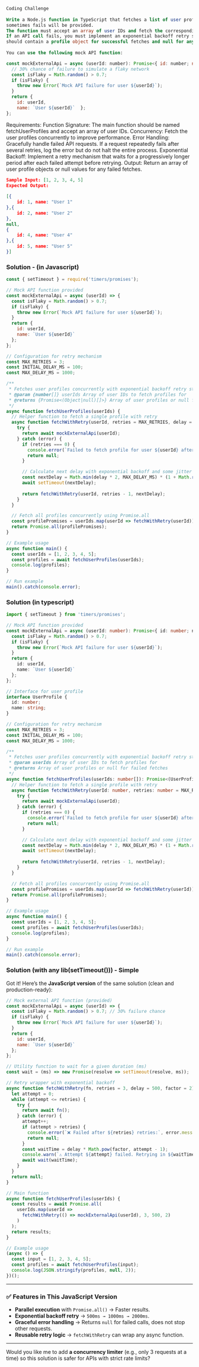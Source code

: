 ```sql
Coding Challenge
 
Write a Node.js function in TypeScript that fetches a list of user profiles. A mock API function that
sometimes fails will be provided.
The function must accept an array of user IDs and fetch the corresponding profiles using the mock API.
If an API call fails, you must implement an exponential backoff retry strategy. The final result
should contain a profile object for successful fetches and null for any that failed after all retries.
 
You can use the following mock API function:
```
```js
const mockExternalApi = async (userId: number): Promise<{ id: number; name: string }> => {
  // 30% chance of failure to simulate a flaky network
  const isFlaky = Math.random() > 0.7; 
  if (isFlaky) {
    throw new Error(`Mock API failure for user ${userId}`);
  }
  return {
    id: userId,
    name: `User ${userId}`  };
};
```
Requirements:
Function Signature: The main function should be named fetchUserProfiles and accept an array of user IDs.
Concurrency: Fetch the user profiles concurrently to improve performance.
Error Handling: Gracefully handle failed API requests. If a request repeatedly fails after several 
retries, log the error but do not halt the entire process.
Exponential Backoff: Implement a retry mechanism that waits for a progressively longer period after 
each failed attempt before retrying.
Output: Return an array of user profile objects or null values for any failed fetches.
```json
Sample Input: [1, 2, 3, 4, 5]
Expected Output:
 
[{
    id: 1, name: "User 1"
},{
    id: 2, name: "User 2"
},
null,
{
    id: 4, name: "User 4"
},{
    id: 5, name: "User 5"
}]
```
### Solution - (in Javascript)

```js
const { setTimeout } = require('timers/promises');

// Mock API function provided
const mockExternalApi = async (userId) => {
  const isFlaky = Math.random() > 0.7;
  if (isFlaky) {
    throw new Error(`Mock API failure for user ${userId}`);
  }
  return {
    id: userId,
    name: `User ${userId}`
  };
};

// Configuration for retry mechanism
const MAX_RETRIES = 3;
const INITIAL_DELAY_MS = 100;
const MAX_DELAY_MS = 1000;

/**
 * Fetches user profiles concurrently with exponential backoff retry strategy
 * @param {number[]} userIds Array of user IDs to fetch profiles for
 * @returns {Promise<(Object|null)[]>} Array of user profiles or null for failed fetches
 */
async function fetchUserProfiles(userIds) {
  // Helper function to fetch a single profile with retry
  async function fetchWithRetry(userId, retries = MAX_RETRIES, delay = INITIAL_DELAY_MS) {
    try {
      return await mockExternalApi(userId);
    } catch (error) {
      if (retries === 0) {
        console.error(`Failed to fetch profile for user ${userId} after ${MAX_RETRIES} retries: ${error.message}`);
        return null;
      }

      // Calculate next delay with exponential backoff and some jitter
      const nextDelay = Math.min(delay * 2, MAX_DELAY_MS) * (1 + Math.random() * 0.1);
      await setTimeout(nextDelay);
      
      return fetchWithRetry(userId, retries - 1, nextDelay);
    }
  }

  // Fetch all profiles concurrently using Promise.all
  const profilePromises = userIds.map(userId => fetchWithRetry(userId));
  return Promise.all(profilePromises);
}

// Example usage
async function main() {
  const userIds = [1, 2, 3, 4, 5];
  const profiles = await fetchUserProfiles(userIds);
  console.log(profiles);
}

// Run example
main().catch(console.error);
```

### Solution (in typescript)

```ts
import { setTimeout } from 'timers/promises';

// Mock API function provided
const mockExternalApi = async (userId: number): Promise<{ id: number; name: string }> => {
  const isFlaky = Math.random() > 0.7;
  if (isFlaky) {
    throw new Error(`Mock API failure for user ${userId}`);
  }
  return {
    id: userId,
    name: `User ${userId}`
  };
};

// Interface for user profile
interface UserProfile {
  id: number;
  name: string;
}

// Configuration for retry mechanism
const MAX_RETRIES = 3;
const INITIAL_DELAY_MS = 100;
const MAX_DELAY_MS = 1000;

/**
 * Fetches user profiles concurrently with exponential backoff retry strategy
 * @param userIds Array of user IDs to fetch profiles for
 * @returns Array of user profiles or null for failed fetches
 */
async function fetchUserProfiles(userIds: number[]): Promise<(UserProfile | null)[]> {
  // Helper function to fetch a single profile with retry
  async function fetchWithRetry(userId: number, retries: number = MAX_RETRIES, delay: number = INITIAL_DELAY_MS): Promise<UserProfile | null> {
    try {
      return await mockExternalApi(userId);
    } catch (error) {
      if (retries === 0) {
        console.error(`Failed to fetch profile for user ${userId} after ${MAX_RETRIES} retries: ${error.message}`);
        return null;
      }

      // Calculate next delay with exponential backoff and some jitter
      const nextDelay = Math.min(delay * 2, MAX_DELAY_MS) * (1 + Math.random() * 0.1);
      await setTimeout(nextDelay);
      
      return fetchWithRetry(userId, retries - 1, nextDelay);
    }
  }

  // Fetch all profiles concurrently using Promise.all
  const profilePromises = userIds.map(userId => fetchWithRetry(userId));
  return Promise.all(profilePromises);
}

// Example usage
async function main() {
  const userIds = [1, 2, 3, 4, 5];
  const profiles = await fetchUserProfiles(userIds);
  console.log(profiles);
}

// Run example
main().catch(console.error);
```

### Solution (with any lib(setTimeout())) - Simple

Got it! Here’s the **JavaScript version** of the same solution (clean and production-ready):

```js
// Mock external API function (provided)
const mockExternalApi = async (userId) => {
  const isFlaky = Math.random() > 0.7; // 30% failure chance
  if (isFlaky) {
    throw new Error(`Mock API failure for user ${userId}`);
  }
  return {
    id: userId,
    name: `User ${userId}`
  };
};

// Utility function to wait for a given duration (ms)
const wait = (ms) => new Promise(resolve => setTimeout(resolve, ms));

// Retry wrapper with exponential backoff
async function fetchWithRetry(fn, retries = 3, delay = 500, factor = 2) {
  let attempt = 0;
  while (attempt <= retries) {
    try {
      return await fn();
    } catch (error) {
      attempt++;
      if (attempt > retries) {
        console.error(`❌ Failed after ${retries} retries:`, error.message);
        return null;
      }
      const waitTime = delay * Math.pow(factor, attempt - 1);
      console.warn(`⚠️ Attempt ${attempt} failed. Retrying in ${waitTime} ms...`);
      await wait(waitTime);
    }
  }
  return null;
}

// Main function
async function fetchUserProfiles(userIds) {
  const results = await Promise.all(
    userIds.map(userId =>
      fetchWithRetry(() => mockExternalApi(userId), 3, 500, 2)
    )
  );
  return results;
}

// Example usage
(async () => {
  const input = [1, 2, 3, 4, 5];
  const profiles = await fetchUserProfiles(input);
  console.log(JSON.stringify(profiles, null, 2));
})();
```

---

### ✅ Features in This JavaScript Version

* **Parallel execution** with `Promise.all()` → Faster results.
* **Exponential backoff retry** → `500ms → 1000ms → 2000ms`.
* **Graceful error handling** → Returns `null` for failed calls, does not stop other requests.
* **Reusable retry logic** → `fetchWithRetry` can wrap any async function.
---

Would you like me to add **a concurrency limiter** (e.g., only 3 requests at a time) so this solution is safer for APIs with strict rate limits?

```